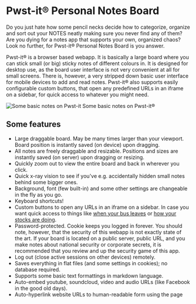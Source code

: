 # Pwst-it® Personal Notes Board

Do you just hate how some pencil necks decide how to categorize, organize and sort out your NOTES neatly making sure you never find any of them? Are you dying for a notes app that supports your own, organized chaos? Look no further, for Pwst-it® Personal Notes Board is you answer. 

Pwst-it® is a browser based webapp. It is basically a large board where you can stick small (or big) sticky notes of different colours in. It is designed for desktop use, as the board user interface is not very convenient at all for small screens. There is, however, a very stripped down basic user interface for mobile devices to add and read notes. Pwst-it® also supports easily configurable custom buttons, that open any predefined URLs in an iframe on a sidebar, for quick access to whatever you might need.

![Some basic notes on Pwst-it](https://storage.googleapis.com/olaviinha/github/pwst-it/simple.jpg)
Some basic notes on Pwst-it®

## Some features

- Large draggable board. May be many times larger than your viewport. Board position is instantly saved (on device) upon 
  dragging.
- All notes are freely draggable and resizable. Positions and sizes are instantly saved (on server) upon dragging or 
  resizing.
- Quickly zoom out to view the entire board and back in wherever you click.
- Quick x-ray vision to see if you've e.g. accidentally hidden small notes behind some bigger ones.
- Background, font (few built-in) and some other settings are changeable in the fly as you go.
- Keyboard shortcuts!
- Custom buttons to open any URLs in an iframe on a sidebar. In case you want quick access to things like [when your bus leaves](https://github.com/olaviinha/HSL-Stop-Departures) or [how your stocks are doing](https://github.com/olaviinha/FinnStonks).
- Password-protected. Cookie keeps you logged in forever. You should note, however, that the security of this 
  webapp is not exactly state of the art. If your board is located on a public server, public URL, and you make notes about 
  national security or corporate secrets, it is recommended that you review and up the security game of this app.
- Log out (close active sessions on other devices) remotely.
- Saves everything in flat files (and some settings in cookies); no database required.
- Supports some basic text formattings in markdown language.
- Auto-embed youtube, soundcloud, video and audio URLs (like Facebook in the good old days).
- Auto-hyperlink website URLs to human-readable form using the page <title>.
- Paste rich text and images.
- Want plain text notes instead? No problem, just set all the rich content settings to `false`.
- All deleted notes go to Recycle Bin, where they can still be read and restored from, until restored or perma-deleted.

![Some rich content notes on Pwst-it](https://storage.googleapis.com/olaviinha/github/pwst-it/richcontent-settings-bin2.jpg)
Some notes rich in content. Settings bar and Recycle Bin opened.

![X-ray vision](https://storage.googleapis.com/olaviinha/github/pwst-it/xray.jpg)
Holding down the X-ray key to see through notes.

![Overview](https://storage.googleapis.com/olaviinha/github/pwst-it/overview.jpg)
Zoomed out to overview the entire board.

## Prerequisites
- PHP

#### ...included in the solution from CDNs:
- Font Awesome
- jQuery
- jQuery UI
- Less.js
- [jquery.cookie](https://github.com/carhartl/jquery-cookie), courtesy of Klaus Hartl.

#### ...included in in the repository:
- [simplebar](https://github.com/Grsmto/simplebar), courtesy of Jonathan Nicol.
- [jQuery Awesome Cursor](https://github.com/jwarby/jquery-awesome-cursor), courtesy of James Warwood.

## Setup
1. Download or clone this repository.
2. Edit `index.php` in a text editor and change the default password: `$pw = "AveSatanas666";`.
3. Edit `pwst-it.js` in a text editor, read through and change any of the settings.
4. Upload all files to a web server.
5. Grant PHP write permissions to subdirectories `notes`, `settings` `sessions` and `recyclebin`. On Debian based apache2 setups
this will probably do: `cd /wherever-it-is/located/pwst-it/ && sudo chown -R www-data:www-data notes settings sessions recyclebin`. Alternatively you may set some more general write permissions to these directories and their files e.g. using your FTP client.
6. Make sure your HTTP Daemon does not provide `Index of /pwst-it/notes` type of directory listings of these directories, if you care about such a thing. Alternatively you may also configure these directories (set in `index.php`) to be located outside where Pwst-it's `index.php` is located, so that the directories are not publicly accessible. PHP will have access to them in spite of their location on the server.
7. Done.

## How to use

There are no tips or other descriptive texts in the UI. You should just read this through instead. _Note_ that there are also keyboard shortcuts to some of these functions, described in the next section.

- There is a bunch of settings in the beginning of `pwst-it.js`, some of which may actually interest you, such as:
```
allowRichPaste: true,               // Allow pasting rich text.
allowImagePaste: true,              // Allow pasting images but not rich text.
allowEmbed: true,                   // Allow turning pasted links to embeds and human-readable hyperlinks.
```
```
cancel: 'Escape',                   // Close activated things (new note, editing, settings).
drag: 'Shift',                      // Hold to enable grabbing from anything while dragging board.
xray: 'x',                          // Hold to see through notes.
zoomIn: 'w',                        // Zoom in to the same view where you zoomed out from.
zoomOut: 's',                       // Zoom out to overview.
settings: 'a',                      // Open settings bar.
createNew: 'd',                     // Create new note wherever your cursor is.
fullScreen: 'z'                     // Toggle full screen.
```
- Double-click anywhere on board to create a new note on that point.
- Double-click on a note to edit it or delete it from the board.
- There is a faint gear icon in top right corner. Click to open Settings bar.
- All settings changed in the Settings bar are saved on **device** (browser cookies).
- To drag the board in your viewport, grab anywhere on the site background -or- hold down shift key while dragging (see keyboard bindings). 
- To drag a note around the board, grab the note from anywhere but the very bottom/right edges or bottom-right corner.
- To resize a note on the board, grab the note from its bottom/right edges or bottom-right corner.
- To bring a note to front, simply click it. There is no other functionality regarding the z-order of notes. If you want multiple notes to overlap in certain order, you need to click each one in back-to-front order.
- To cancel creating a new note or editing a note, click anywhere on the page outside the new note creation box. If you wrote something in the text area before cancelling, the text will remain as a draft for a new note until you reload the page or clear the text area manually.
- All deleted notes are actually moved to Recycle Bin, which is accessible from the Settings bar (recycle icon).
- In the Recycle Bin list, you can read, perma-delete and restore notes.
- To restore a note, click the Undo icon over that note in the Recycle Bin. Note will be restored to where it last was on the board. If you have newer notes on where that note used to be, the restored note will be behind them.
- To perma-delete a note (gone forever) click the trash can icon over that note on Recycle Bin.
- To empty Recycle Bin, you need to empty the `pwst-it/recyclebin` folder on your server.
- Background images available in the Settings bar are automatically fetched from directory `/settings/backgrounds`. Simply remove/add images to that directory, and the menu will update accordingly.

## Keyboard shortcut bindings
This lists what keyboard shortcuts are available, and what are the default keys. Default keys are mapped around the WASD keys, but you can change them to whatever you like.
- Hold to drag (default: Shift). Hold down while dragging the board to enable grabbing from anything, including notes (which otherwise are draggable by themselves). This is mostly for situations where your board is so full of notes you have too little background visible to grab on to.
- X-ray vision (default: X). Hold down to see through all notes. This is mostly for situations where you may have lost
a note by e.g. leaving it behind some larger notes.
- Zoom out (default: S). Zoom out to view the entire board and all notes in it.
- Zoom in (default: W). Zooms back in to the view where you zoomed out from. _Note_ that clicking anywhere on the screen is probably more convenient, as it will zoom in to the point where you clicked.
- Create note (default: D). Create new note wherever your cursor is located. Double-clicking on the background does the exact same thing. However, this shortcut key enables you to create new notes directly on top of old notes too, as double-clicking an old note will normally edit the double-clicked note.
- Settings (default: A). Open/close the settings bar.
- Full screen (default: Z). Open/exit full screen mode.
- Cancel (default: Esc). Closes/cancels different things on screen, depending on what's happening.

## General acknowledgements
- This was developed solely for my personal purposes. It functions under that scope, and I don't intend to extend it outside of that scope.
- It has been developed and tested only in Google Chrome.
- Very likely has a number of bugs (at least in the rich-content-pasting functionality) which I aim to fix as they come along.
